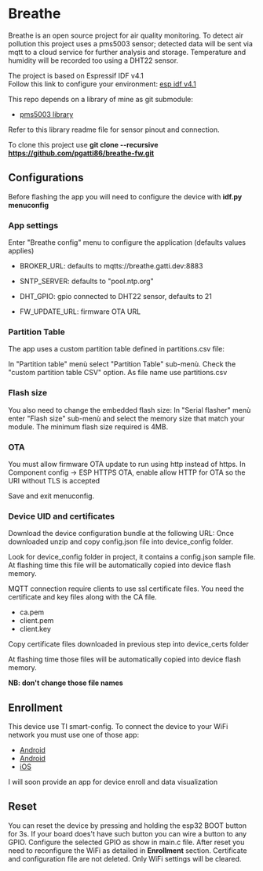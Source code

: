 # Breathe

Breathe is an open source project for air quality monitoring.
To detect air pollution this project uses a pms5003 sensor; detected data will be sent via mqtt to a cloud service for further analysis and storage.
Temperature and humidity will be recorded too using a DHT22 sensor.

The project is based on Espressif IDF v4.1  
Follow this link to configure your environment: [esp idf v4.1](https://docs.espressif.com/projects/esp-idf/en/v4.1/get-started/index.html)

This repo depends on a library of mine as git submodule:

- [pms5003 library](https://github.com/pgatti86/idf-pms5003)

Refer to this library readme file for sensor pinout and connection.

To clone this project use **git clone --recursive https://github.com/pgatti86/breathe-fw.git**

## Configurations

Before flashing the app you will need to configure the device with **idf.py menuconfig**

### App settings

Enter "Breathe config" menu to configure the application (defaults values applies)

- BROKER_URL: defaults to mqtts://breathe.gatti.dev:8883

- SNTP_SERVER: defaults to "pool.ntp.org"

- DHT_GPIO: gpio connected to DHT22 sensor, defaults to 21

- FW_UPDATE_URL: firmware OTA URL

### Partition Table

The app uses a custom partition table defined in partitions.csv file:

In "Partition table" menù select "Partition Table" sub-menù. Check the "custom partition table CSV" option.
As file name use partitions.csv

### Flash size

You also need to change the embedded flash size: In "Serial flasher" menù enter "Flash size" sub-menù and select the memory size that match your module. The minimum 
flash size required is 4MB.

### OTA

You must allow firmware OTA update to run using http instead of https.
In Component config -> ESP HTTPS OTA, enable allow HTTP for OTA so the URI without TLS is accepted

Save and exit menuconfig.

### Device UID and certificates

Download the device configuration bundle at the following URL:
Once downloaded unzip and copy config.json file into device_config folder.

Look for device_config folder in project, it contains a config.json sample file.
At flashing time this file will be automatically copied into device flash memory.

MQTT connection require clients to use ssl certificate files.
You need the certificate and key files along with the CA file.

- ca.pem
- client.pem
- client.key

Copy certificate files downloaded in previous step into device_certs folder

At flashing time those files will be automatically copied into device flash memory.

**NB: don't change those file names**

## Enrollment

This device use TI smart-config.
To connect the device to your WiFi network you must use one of those app:

- [Android](https://play.google.com/store/apps/details?id=com.dparts.esptouch&hl=it&gl=US)
- [Android](https://play.google.com/store/apps/details?id=com.khoazero123.iot_esptouch_demo&hl=it&gl=US)
- [iOS](https://apps.apple.com/us/app/espressif-esptouch/id1071176700)

I will soon provide an app for device enroll and data visualization

## Reset

You can reset the device by pressing and holding the esp32 BOOT button for 3s.
If your board does't have such button you can wire a button to any GPIO. 
Configure the selected GPIO as show in main.c file.
After reset you need to reconfigure the WiFi as detailed in **Enrollment** section.
Certificate and configuration file are not deleted. Only WiFi settings will be cleared.